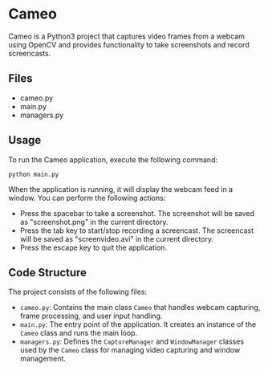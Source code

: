 # Cameo

Cameo is a Python3 project that captures video frames from a webcam using OpenCV and provides functionality to take screenshots and record screencasts.

## Files

- cameo.py
- main.py
- managers.py

## Usage

To run the Cameo application, execute the following command:

    python main.py


When the application is running, it will display the webcam feed in a window. You can perform the following actions:

- Press the spacebar to take a screenshot. The screenshot will be saved as "screenshot.png" in the current directory.
- Press the tab key to start/stop recording a screencast. The screencast will be saved as "screenvideo.avi" in the current directory.
- Press the escape key to quit the application.

## Code Structure

The project consists of the following files:

- `cameo.py`: Contains the main class `Cameo` that handles webcam capturing, frame processing, and user input handling.
- `main.py`: The entry point of the application. It creates an instance of the `Cameo` class and runs the main loop.
- `managers.py`: Defines the `CaptureManager` and `WindowManager` classes used by the `Cameo` class for managing video capturing and window management.
